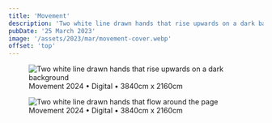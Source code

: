 ```yaml
---
title: 'Movement'
description: 'Two white line drawn hands that rise upwards on a dark background'
pubDate: '25 March 2023'
image: '/assets/2023/mar/movement-cover.webp'
offset: 'top'
---
```


<figure>
  <img src="/assets/2023/mar/movement.webp" alt="Two white line drawn hands that rise upwards on a dark background" />
  <figcaption>Movement 2024 • Digital • 3840cm x 2160cm</figcaption>
</figure>

<figure>
  <img src="/assets/2023/mar/movement-1.webp" alt="Two white line drawn hands that flow around the page" />
  <figcaption>Movement 2024 • Digital • 3840cm x 2160cm</figcaption>
</figure>
